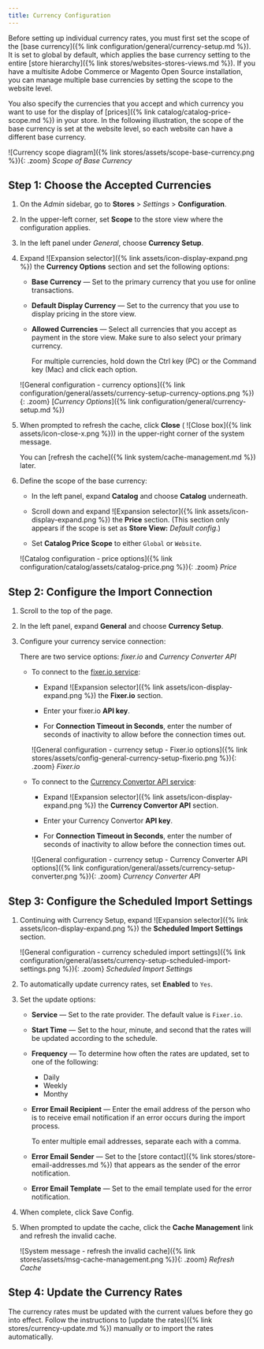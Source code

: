 ```yaml
---
title: Currency Configuration
---
```


Before setting up individual currency rates, you must first set the scope of the [base currency]({% link configuration/general/currency-setup.md %}). It is set to global by default, which applies the base currency setting to the entire [store hierarchy]({% link stores/websites-stores-views.md %}). If you have a multisite Adobe Commerce or Magento Open Source installation, you can manage multiple base currencies by setting the scope to the website level.

You also specify the currencies that you accept and which currency you want to use for the display of [prices]({% link catalog/catalog-price-scope.md %}) in your store. In the following illustration, the scope of the base currency is set at the website level, so each website can have a different base currency.

![Currency scope diagram]({% link stores/assets/scope-base-currency.png %}){: .zoom}
_Scope of Base Currency_

## Step 1: Choose the Accepted Currencies

1. On the _Admin_ sidebar, go to **Stores** > _Settings_ > **Configuration**.

1. In the upper-left corner, set **Scope** to the store view where the configuration applies.

1. In the left panel under _General_, choose **Currency Setup**.

1. Expand ![Expansion selector]({% link assets/icon-display-expand.png %}) the **Currency Options** section and set the following options:

   - **Base Currency** — Set to the primary currency that you use for online transactions.

   - **Default Display Currency** — Set to the currency that you use to display pricing in the store view.

   - **Allowed Currencies** — Select all currencies that you accept as payment in the store view. Make sure to also select your primary currency.

      For multiple currencies, hold down the Ctrl key (PC) or the Command key (Mac) and click each option.

   ![General configuration - currency options]({% link configuration/general/assets/currency-setup-currency-options.png %}){: .zoom}
   [_Currency Options_]({% link configuration/general/currency-setup.md %})

1. When prompted to refresh the cache, click **Close** ( ![Close box]({% link assets/icon-close-x.png %})) in the upper-right corner of the system message.

   You can [refresh the cache]({% link system/cache-management.md %}) later.

1. Define the scope of the base currency:

   - In the left panel, expand **Catalog** and choose **Catalog** underneath.

   - Scroll down and expand ![Expansion selector]({% link assets/icon-display-expand.png %}) the **Price** section. (This section only appears if the scope is set as **Store View:** _Default config_.)

   - Set **Catalog Price Scope** to either `Global` or `Website`.

   ![Catalog configuration - price options]({% link configuration/catalog/assets/catalog-price.png %}){: .zoom}
   _Price_

## Step 2: Configure the Import Connection

1. Scroll to the top of the page.

1. In the left panel, expand **General** and choose **Currency Setup**.

1. Configure your currency service connection:

   There are two service options: _fixer.io_ and _Currency Converter API_

   - To connect to the [fixer.io service](https://fixer.io/):

      - Expand ![Expansion selector]({% link assets/icon-display-expand.png %}) the **Fixer.io** section.

      - Enter your fixer.io **API key**.

      - For **Connection Timeout in Seconds**, enter the number of seconds of inactivity to allow before the connection times out.

      ![General configuration - currency setup - Fixer.io options]({% link stores/assets/config-general-currency-setup-fixerio.png %}){: .zoom}
      _Fixer.io_

   - To connect to the [Currency Convertor API service](https://free.currencyconverterapi.com/):

      - Expand ![Expansion selector]({% link assets/icon-display-expand.png %}) the **Currency Convertor API** section.

      - Enter your Currency Convertor **API key**.

      - For **Connection Timeout in Seconds**, enter the number of seconds of inactivity to allow before the connection times out.

      ![General configuration - currency setup - Currency Converter API options]({% link configuration/general/assets/currency-setup-converter.png %}){: .zoom}
      _Currency Converter API_

## Step 3: Configure the Scheduled Import Settings

1. Continuing with Currency Setup, expand ![Expansion selector]({% link assets/icon-display-expand.png %}) the **Scheduled Import Settings** section.

   ![General configuration - currency scheduled import settings]({% link configuration/general/assets/currency-setup-scheduled-import-settings.png %}){: .zoom}
   _Scheduled Import Settings_

1. To automatically update currency rates, set **Enabled** to `Yes`.

1. Set the update options:

   - **Service** — Set to the rate provider. The default value is `Fixer.io`.

   - **Start Time** — Set to the hour, minute, and second that the rates will be updated according to the schedule.

   - **Frequency** — To determine how often the rates are updated, set to one of the following:

      - Daily
      - Weekly
      - Monthy

   - **Error Email Recipient** — Enter the email address of the person who is to receive email notification if an error occurs during the import process.

      To enter multiple email addresses, separate each with a comma.

   - **Error Email Sender** — Set to the [store contact]({% link stores/store-email-addresses.md %}) that appears as the sender of the error notification.

   - **Error Email Template** — Set to the email template used for the error notification.

1. When complete, click <span class="btn">Save Config</span>.

1. When prompted to update the cache, click the **Cache Management** link and refresh the invalid cache.

   ![System message - refresh the invalid cache]({% link stores/assets/msg-cache-management.png %}){: .zoom}
   _Refresh Cache_

## Step 4: Update the Currency Rates

The currency rates must be updated with the current values before they go into effect. Follow the instructions to [update the rates]({% link stores/currency-update.md %}) manually or to import the rates automatically.
